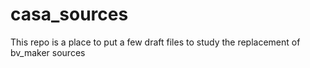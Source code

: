 # casa_sources
This repo is a place to put a few draft files to study the replacement of bv_maker sources
